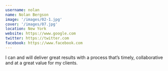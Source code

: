 ```yaml
---
username: nolan
name: Nolan Bergson
image: '/images/02-1.jpg'
cover: '/images/07.jpg'
location: New York
website: https://www.google.com
twitter: https://twitter.com
facebook: https://www.facebook.com
---
```

I can and will deliver great results with a process that’s timely, collaborative and at a great value for my clients.